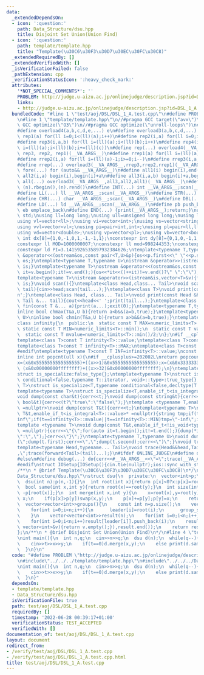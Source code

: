 ```yaml
---
data:
  _extendedDependsOn:
  - icon: ':question:'
    path: Data_Structure/dsu.hpp
    title: Disjoint Set Union(Union Find)
  - icon: ':question:'
    path: template/template.hpp
    title: "Template(\u30C6\u30F3\u30D7\u30EC\u30FC\u30C8)"
  _extendedRequiredBy: []
  _extendedVerifiedWith: []
  _isVerificationFailed: false
  _pathExtension: cpp
  _verificationStatusIcon: ':heavy_check_mark:'
  attributes:
    '*NOT_SPECIAL_COMMENTS*': ''
    PROBLEM: http://judge.u-aizu.ac.jp/onlinejudge/description.jsp?id=DSL_1_A
    links:
    - http://judge.u-aizu.ac.jp/onlinejudge/description.jsp?id=DSL_1_A
  bundledCode: "#line 1 \"test/aoj/DSL/DSL_1_A.test.cpp\"\n#define PROBLEM \"http://judge.u-aizu.ac.jp/onlinejudge/description.jsp?id=DSL_1_A\"\
    \n#line 1 \"template/template.hpp\"\n//#pragma GCC target(\"avx\")\n//#pragma\
    \ GCC optimize(\"O3\")\n//#pragma GCC optimize(\"unroll-loops\")\n#include<bits/stdc++.h>\n\
    #define overload4(a,b,c,d,e,...) e\n#define overload3(a,b,c,d,...) d\n#define\
    \ rep1(a) for(ll i=0;i<(ll)(a);i++)\n#define rep2(i,a) for(ll i=0;i<(ll)(a);i++)\n\
    #define rep3(i,a,b) for(ll i=(ll)(a);i<(ll)(b);i++)\n#define rep4(i,a,b,c) for(ll\
    \ i=(ll)(a);i<(ll)(b);i+=(ll)(c))\n#define rep(...) overload4(__VA_ARGS__, rep4,\
    \ rep3, rep2, rep1)(__VA_ARGS__)\n#define rrep1(a) for(ll i=(ll)(a)-1;i>=0;i--)\n\
    #define rrep2(i,a) for(ll i=(ll)(a)-1;i>=0;i--)\n#define rrep3(i,a,b) for(ll i=(ll)(b)-1;i>=(ll)(a);i--)\n\
    #define rrep(...) overload3(__VA_ARGS__,rrep3,rrep2,rrep1)(__VA_ARGS__)\n#define\
    \ fore(...) for (auto&& __VA_ARGS__)\n#define all1(i) begin(i),end(i)\n#define\
    \ all2(i,a) begin(i),begin(i)+a\n#define all3(i,a,b) begin(i)+a,begin(i)+b\n#define\
    \ all(...) overload3(__VA_ARGS__,all3,all2,all1)(__VA_ARGS__)\n#define rall(n)\
    \ (n).rbegin(),(n).rend()\n#define INT(...) int __VA_ARGS__;scan(__VA_ARGS__)\n\
    #define LL(...) ll __VA_ARGS__;scan(__VA_ARGS__)\n#define STR(...) string __VA_ARGS__;scan(__VA_ARGS__)\n\
    #define CHR(...) char __VA_ARGS__;scan(__VA_ARGS__)\n#define DBL(...) double __VA_ARGS__;scan(__VA_ARGS__)\n\
    #define LD(...) ld __VA_ARGS__;scan(__VA_ARGS__)\n#define pb push_back\n#define\
    \ eb emplace_back\n#define END(...) {print(__VA_ARGS__);return;}\nusing namespace\
    \ std;\nusing ll=long long;\nusing ull=unsigned long long;\nusing ld=long double;\n\
    using vl=vector<ll>;\nusing vi=vector<int>;\nusing vs=vector<string>;\nusing vc=vector<char>;\n\
    using vvl=vector<vl>;\nusing pi=pair<int,int>;\nusing pl=pair<ll,ll>;\nusing vvc=vector<vc>;\n\
    using vd=vector<double>;\nusing vp=vector<pl>;\nusing vb=vector<bool>;\nconstexpr\
    \ int dx[8]={1,0,-1,0,1,-1,-1,1};\nconstexpr int dy[8]={0,1,0,-1,1,1,-1,-1};\n\
    constexpr ll MOD=1000000007;\nconstexpr ll mod=998244353;\nconstexpr ld EPS=1e-8;\n\
    constexpr ld PI=3.1415926535897932384626;\ntemplate<typename T,typename U>\nostream\
    \ &operator<<(ostream&os,const pair<T,U>&p){os<<p.first<<\" \"<<p.second;return\
    \ os;}\ntemplate<typename T,typename U>\nistream &operator>>(istream&is,pair<T,U>&p){is>>p.first>>p.second;return\
    \ is;}\ntemplate<typename T>\nostream &operator<<(ostream&os,const vector<T>&v){for(auto\
    \ it=v.begin();it!=v.end();){os<<*it<<((++it)!=v.end()?\" \":\"\");}return os;}\n\
    template<typename T>\nistream &operator>>(istream&is,vector<T>&v){for(T &in:v){is>>in;}return\
    \ is;}\nvoid scan(){}\ntemplate<class Head,class... Tail>\nvoid scan(Head&head,Tail&...\
    \ tail){cin>>head;scan(tail...);}\ntemplate<class T>\nvoid print(const T &t){cout<<t<<'\\\
    n';}\ntemplate<class Head, class... Tail>\nvoid print(const Head &head, const\
    \ Tail &... tail){cout<<head<<' ';print(tail...);}\ntemplate<class... T>\nvoid\
    \ fin(const T &... a){print(a...);exit(0);}\ntemplate<typename T,typename U>\n\
    inline bool chmax(T&a,U b){return a<b&&(a=b,true);}\ntemplate<typename T,typename\
    \ U>\ninline bool chmin(T&a,U b){return a>b&&(a=b,true);}\ntemplate<typename T>\n\
    class infinity{\n  public:\n  static const T MAX=numeric_limits<T>::max();\n \
    \ static const T MIN=numeric_limits<T>::min();\n  static const T value=numeric_limits<T>::max()/2;\n\
    \  static const T mvalue=numeric_limits<T>::min()/2;\n};\n#if __cplusplus <= 201402L\n\
    template<class T>const T infinity<T>::value;\ntemplate<class T>const T infinity<T>::mvalue;\n\
    template<class T>const T infinity<T>::MAX;\ntemplate<class T>const T infinity<T>::MIN;\n\
    #endif\ntemplate<typename T>const T INF=infinity<T>::value;\nconst long long inf=INF<ll>;\n\
    inline int popcnt(ull x){\n#if __cplusplus>=202002L\nreturn popcount(x);\n#endif\n\
    x=(x&0x5555555555555555)+((x>>1)&0x5555555555555555);x=(x&0x3333333333333333)+((x>>2)&0x3333333333333333);x=(x&0x0f0f0f0f0f0f0f0f)+((x>>4)&0x0f0f0f0f0f0f0f0f);x=(x&0x00ff00ff00ff00ff)+((x>>8)&0x00ff00ff00ff00ff);x=(x&0x0000ffff0000ffff)+((x>>16)&0x0000ffff0000ffff);return\
    \ (x&0x00000000ffffffff)+((x>>32)&0x00000000ffffffff);\n}\ntemplate<typename T,typename=void>\n\
    struct is_specialize:false_type{};\ntemplate<typename T>\nstruct is_specialize<T,typename\
    \ conditional<false,typename T::iterator, void>::type>:true_type{};\ntemplate<typename\
    \ T>\nstruct is_specialize<T,typename conditional<false,decltype(T::first),void>::type>:true_type{};\n\
    template<typename T>\nstruct is_specialize<T,enable_if_t<is_integral<T>::value,void>>:true_type{};\n\
    void dump(const char&t){cerr<<t;}\nvoid dump(const string&t){cerr<<t;}\nvoid dump(const\
    \ bool&t){cerr<<(t?\"true\":\"false\");}\ntemplate <typename T,enable_if_t<!is_specialize<T>::value,nullptr_t>\
    \ =nullptr>\nvoid dump(const T&t){cerr<<t;}\ntemplate<typename T>\nvoid dump(const\
    \ T&t,enable_if_t<is_integral<T>::value>* =nullptr){string tmp;if(t==infinity<T>::value||t==infinity<T>::MAX)tmp=\"\
    inf\";if(t==infinity<T>::mvalue||t==infinity<T>::MIN)tmp=\"-inf\";if(tmp.empty())tmp=to_string(t);cerr<<tmp;}\n\
    template <typename T>\nvoid dump(const T&t,enable_if_t<!is_void<typename T::iterator>::value>*\
    \ =nullptr){cerr<<\"{\";for(auto it=t.begin();it!=t.end();){dump(*it);cerr<<(++it==t.end()?\"\
    \":\",\");}cerr<<\"}\";}\ntemplate<typename T,typename U>\nvoid dump(const pair<T,U>&t){cerr<<\"\
    (\";dump(t.first);cerr<<\",\";dump(t.second);cerr<<\")\";}\nvoid trace(){cerr<<endl;}\n\
    template<typename Head,typename... Tail>\nvoid trace(Head&&head,Tail&&... tail){dump(head);if(sizeof...(tail))cerr<<\"\
    ,\";trace(forward<Tail>(tail)...);}\n#ifdef ONLINE_JUDGE\n#define debug(...) (void(0))\n\
    #else\n#define debug(...) do{cerr<<#__VA_ARGS__<<\"=\";trace(__VA_ARGS__);}while(0)\n\
    #endif\nstruct IOSetup{IOSetup(){cin.tie(nullptr);ios::sync_with_stdio(false);cout.tie(0);cout<<fixed<<setprecision(12);cerr<<fixed<<setprecision(12);}};\n\
    /**\n * @brief Template(\u30C6\u30F3\u30D7\u30EC\u30FC\u30C8)\n*/\n#line 2 \"\
    Data_Structure/dsu.hpp\"\nstruct dsu{\n  private:\n  vector<int>p;\n  public:\n\
    \  dsu(int n):p(n,-1){}\n  int root(int x){return p[x]<0?x:p[x]=root(p[x]);}\n\
    \  bool same(int x,int y){return root(x)==root(y);}\n  int size(int x){return\
    \ -p[root(x)];}\n  int merge(int x,int y){\n    x=root(x),y=root(y);\n    if(x==y)return\
    \ x;\n    if(p[x]>p[y])swap(x,y);\n    p[x]+=p[y];p[y]=x;\n    return x;\n  }\n\
    \  vector<vector<int>>groups(){\n    const int n=p.size();\n    vector<int>leader(n),group_size(n);\n\
    \    for(int i=0;i<n;i++){\n      leader[i]=root(i);\n      group_size[leader[i]]++;\n\
    \    }\n    vector<vector<int>>result(n);\n    for(int i=0;i<n;i++)result[i].reserve(group_size[i]);\n\
    \    for(int i=0;i<n;i++)result[leader[i]].push_back(i);\n    result.erase(remove_if(result.begin(),result.end(),[](const\
    \ vector<int>&v){return v.empty();}),result.end());\n    return result;\n  }\n\
    };\n/**\n * @brief Disjoint Set Union(Union Find)\n*/\n#line 4 \"test/aoj/DSL/DSL_1_A.test.cpp\"\
    \nint main(){\n  int n,q;\n  cin>>n>>q;\n  dsu d(n);\n  while(q--){\n    int t,x,y;\n\
    \    cin>>t>>x>>y;\n    if(t==0)d.merge(x,y);\n    else print(d.same(x,y));\n\
    \  }\n}\n"
  code: "#define PROBLEM \"http://judge.u-aizu.ac.jp/onlinejudge/description.jsp?id=DSL_1_A\"\
    \n#include\"../../../template/template.hpp\"\n#include\"../../../Data_Structure/dsu.hpp\"\
    \nint main(){\n  int n,q;\n  cin>>n>>q;\n  dsu d(n);\n  while(q--){\n    int t,x,y;\n\
    \    cin>>t>>x>>y;\n    if(t==0)d.merge(x,y);\n    else print(d.same(x,y));\n\
    \  }\n}"
  dependsOn:
  - template/template.hpp
  - Data_Structure/dsu.hpp
  isVerificationFile: true
  path: test/aoj/DSL/DSL_1_A.test.cpp
  requiredBy: []
  timestamp: '2022-06-28 00:39:17+01:00'
  verificationStatus: TEST_ACCEPTED
  verifiedWith: []
documentation_of: test/aoj/DSL/DSL_1_A.test.cpp
layout: document
redirect_from:
- /verify/test/aoj/DSL/DSL_1_A.test.cpp
- /verify/test/aoj/DSL/DSL_1_A.test.cpp.html
title: test/aoj/DSL/DSL_1_A.test.cpp
---
```

